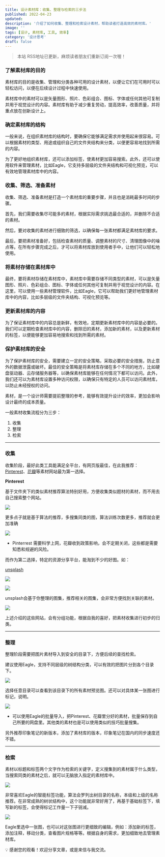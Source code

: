 ```yaml
---
title: 设计素材库：收集、整理与检索的三步法
published: 2022-04-23
updated: 
description: '介绍了如何收集、整理和检索设计素材，帮助读者打造高效的素材库。'
image: ''
tags: [设计, 素材库, 工具, 效率]
category: '设计思考'
draft: false
---
```


> 本站 RSS地址已更新，麻烦读者朋友们重新订阅一次喔！

### 了解素材库的目的

素材库的目的是收集、管理和分类各种可用的设计素材，以便让它们在可用时可以轻松访问，以便在后续设计过程中快速使用。

素材库中的素材可以是矢量图形、照片、色彩组合、图标、字体或任何其他可复制并用于视觉设计的内容。素材库有助于减少重复劳动，提高效率，改善质量，并将重点放在创新设计上。

### 确定素材库的结构

一般来说，在组织素材库的结构时，要确保它能够满足需求并使用起来很容易。可以根据素材的类型、用途或组织自己的文件夹结构来分类，以便更容易地找到所需的内容。

为了更好地组织素材库，还可以添加标签，使素材更加容易搜索。此外，还可以使用软件来管理素材，比如Eagle，它支持多层级的文件夹结构和可视化预览，可以有效地管理素材库中的内容。

### 收集、筛选、准备素材

收集、筛选、准备素材是打造一个素材库的重要步骤，并且也是消耗最多时间的步骤。

首先，我们需要收集尽可能多的素材，根据实际需求挑选最合适的，并删除不合适的素材。

然后，要对收集的素材进行细致的筛选，以确保每一张素材都满足素材库的要求。

最后，要把素材准备好，包括检查素材的质量、调整素材的尺寸、清理图像中的噪点等。在所有步骤完成之后，才可以将素材库放到使用者手中，让他们可以轻松地使用。

### 将素材存储在素材库中

最终，要将素材存储在素材库中，素材库中需要存储不同类型的素材，可以是矢量图形、照片、色彩组合、图标、字体或任何其他可复制并用于视觉设计的内容。在这里，可以使用一些素材管理软件，比如Eagle，它可以帮助我们更好地管理素材库中的内容，比如多层级的文件夹结构、可视化预览等。

### 更新素材库的内容

为了保证素材库中的内容总是新鲜，有效地，定期更新素材库中的内容是必要的。我们可以定期检查素材库中的内容，删除旧的素材，添加新的素材，以及更新素材的标签，以便能够更加容易地搜索和找到所需的素材。

### 保护素材库的安全

为了保护素材库的安全，需要建立一定的安全策略，采取必要的安全措施，防止意外的数据泄露或破坏。最佳的安全策略是将素材库存储在多个不同的地方，比如硬盘驱动器、云存储服务器等，以确保素材库能够在任何情况下都可以访问。此外，我们还可以为素材库设置多种访问权限，以确保只有特定的人员可以访问素材库，以防止未经授权的访问。

素材，是一个设计师需要提前整理的参考，能够有效提升设计的效率，更加会影响设计最终的成本质量。

一般素材收集流程分为三步：

1. 收集
2. 整理
3. 检索

---

### 收集

收集阶段，最好此类工具能满足全平台，有网页版最佳，在此我推荐：[Pinterest](https://www.pinterest.com/)、[花瓣](https://huaban.com/)等素材网站最为第一选择。

**Pinterest**

基于文件夹下的类似素材推荐算法特别好用，方便收集类似题材的素材，而不用去自己搜索整个网站。

![](https://blog-1259751088.cos.ap-shanghai.myqcloud.com/20200225041048.jpg)

更多点子就是基于算法的推荐，多搜集同类的图，算法训练次数更多，推荐就会更加准确

![](https://blog-1259751088.cos.ap-shanghai.myqcloud.com/20200225041047.jpg)

- Pinterrest 需要科学上网，花瓣收到政策影响，会不定期关闭，这些都是需要知悉和规避的风险。

而作为第二选择，特定的资源分享平台，能淘到不少的好图。如：

[unsplash](https://unsplash.com/)

![](https://blog-1259751088.cos.ap-shanghai.myqcloud.com/20200225041052.jpg)

![](https://blog-1259751088.cos.ap-shanghai.myqcloud.com/20200225041049.jpg)

unsplash会基于你整理的图集，推荐相关的图集，会非常方便找到关联的素材。

![](https://blog-1259751088.cos.ap-shanghai.myqcloud.com/20200225041046.jpg)

上述介绍的这些网站，会有分组功能，根据自我的喜好，把素材收集进行初步的归类。

---

### 整理

整理阶段需要把图片素材导入到安全的目录下，方便后续的查找检索。

建议使用Eagle，支持不同层级的树结构分类，可以有效的把图片分到各个目录下。

![](https://blog-1259751088.cos.ap-shanghai.myqcloud.com/20200225041045.jpg)

选择任意目录可以查看到该目录下的所有素材预览图。还可以对具体某一张图进行标记，说明。

![](https://blog-1259751088.cos.ap-shanghai.myqcloud.com/20200225041051.jpg)

- 可以使用Eagle的批量导入，把Pinterest、花瓣里分好的素材，批量保存到自己所要的网盘里。其他类的素材也是可以使用类似的技巧批量搜集。

另外推荐印象笔记的新版本，添加了素材库的版本，印象笔记在国内的同步速度还不错。

---

### 检索

素材以标题和标签两个文字作为检索的关键字，定义搜集到的素材属于什么类型，当搜索同类的素材之后，就可以无脑放入指定的素材库中。

![](https://blog-1259751088.cos.ap-shanghai.myqcloud.com/20200225041044.jpg)

非常喜欢Eagle的智能标签功能，算法会罗列出树目录的名称，本级和上级的名称推荐。在非常成熟的树状结构中，这个功能就非常好用了，再基于基础标签下，填写新的标签，会使得标记工作量一下子锐减。

![](https://blog-1259751088.cos.ap-shanghai.myqcloud.com/20200225041050.jpg)

Eagle里选中一张图，也可以对这张图进行更细致的编辑，例如：添加新的标签，添加注释，移动分类，查看图片规格等等。根据自身的需求，更加细致地去管理素材库。


💡 感谢您的观看！欢迎分享文章，或是来信与我交流。